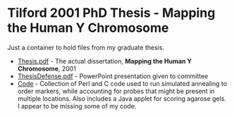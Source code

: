 # Tilford 2001 PhD Thesis - Mapping the Human Y Chromosome

Just a container to hold files from my graduate thesis.

* [Thesis.pdf][Thesis] - The actual dissertation, __Mapping the Human
  Y Chromosome__, 2001
* [ThesisDefense.pdf][Defense] - PowerPoint presentation given to committee
* [Code][Code] - Collection of Perl and C code used to run simulated
  annealing to order markers, while accounting for probes that might
  be present in multiple locations. Also includes a Java applet for
  scoring agarose gels. I appear to be missing some of my code.

[Thesis]: Thesis.pdf
[Defense]: ThesisDefense.pdf
[Code]: Code
